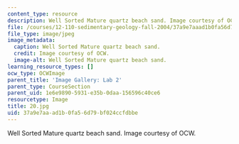 ```yaml
---
content_type: resource
description: Well Sorted Mature quartz beach sand. Image courtesy of OCW.
file: /courses/12-110-sedimentary-geology-fall-2004/37a9e7aaad1b0fa56d79bf024ccfdbbe_20.jpg
file_type: image/jpeg
image_metadata:
  caption: Well Sorted Mature quartz beach sand.
  credit: Image courtesy of OCW.
  image-alt: Well Sorted Mature quartz beach sand.
learning_resource_types: []
ocw_type: OCWImage
parent_title: 'Image Gallery: Lab 2'
parent_type: CourseSection
parent_uid: 1e6e9890-5931-e35b-0daa-156596c40ce6
resourcetype: Image
title: 20.jpg
uid: 37a9e7aa-ad1b-0fa5-6d79-bf024ccfdbbe
---
```

Well Sorted Mature quartz beach sand. Image courtesy of OCW.


